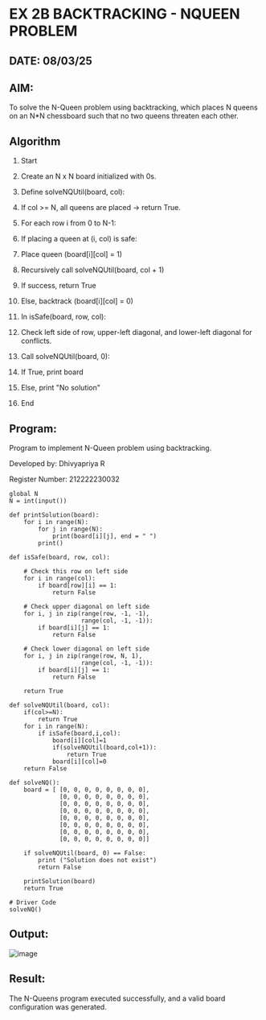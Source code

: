 # EX 2B BACKTRACKING - NQUEEN PROBLEM
## DATE: 08/03/25
## AIM:
To solve the N-Queen problem using backtracking, which places N queens on an N*N chessboard such that no two queens threaten each other.

## Algorithm
1. Start

2. Create an N x N board initialized with 0s.

3. Define solveNQUtil(board, col):

4. If col >= N, all queens are placed → return True.

5. For each row i from 0 to N-1:

6. If placing a queen at (i, col) is safe:

7. Place queen (board[i][col] = 1)

8. Recursively call solveNQUtil(board, col + 1)

9. If success, return True

10. Else, backtrack (board[i][col] = 0)

11. In isSafe(board, row, col):

12. Check left side of row, upper-left diagonal, and lower-left diagonal for conflicts.

13. Call solveNQUtil(board, 0):

14. If True, print board

15. Else, print "No solution"

16. End

## Program:
Program to implement N-Queen problem using backtracking.

Developed by: Dhivyapriya R

Register Number: 212222230032

```
global N
N = int(input())
 
def printSolution(board):
    for i in range(N):
        for j in range(N):
            print(board[i][j], end = " ")
        print()
 
def isSafe(board, row, col):
 
    # Check this row on left side
    for i in range(col):
        if board[row][i] == 1:
            return False
 
    # Check upper diagonal on left side
    for i, j in zip(range(row, -1, -1),
                    range(col, -1, -1)):
        if board[i][j] == 1:
            return False
 
    # Check lower diagonal on left side
    for i, j in zip(range(row, N, 1),
                    range(col, -1, -1)):
        if board[i][j] == 1:
            return False
 
    return True
 
def solveNQUtil(board, col):
    if(col>=N):
        return True
    for i in range(N):
        if isSafe(board,i,col):
            board[i][col]=1
            if(solveNQUtil(board,col+1)):
                return True
            board[i][col]=0
    return False
    
def solveNQ():
    board = [ [0, 0, 0, 0, 0, 0, 0, 0],
              [0, 0, 0, 0, 0, 0, 0, 0],
              [0, 0, 0, 0, 0, 0, 0, 0],
              [0, 0, 0, 0, 0, 0, 0, 0],
              [0, 0, 0, 0, 0, 0, 0, 0],
              [0, 0, 0, 0, 0, 0, 0, 0],
              [0, 0, 0, 0, 0, 0, 0, 0],
              [0, 0, 0, 0, 0, 0, 0, 0]]
 
    if solveNQUtil(board, 0) == False:
        print ("Solution does not exist")
        return False
 
    printSolution(board)
    return True
 
# Driver Code
solveNQ()
```

## Output:
![image](https://github.com/user-attachments/assets/7dcde4df-ab66-4027-b41d-bfa89694bd30)


## Result:
The N-Queens program executed successfully, and a valid board configuration was generated.
